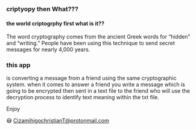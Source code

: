 ### criptyopy then What???

#### the world criptogrphy first what is it??
  The word cryptography comes from the
ancient Greek words for “hidden” and
“writing.” People have been using this
technique to send secret messages for
nearly 4,000 years.   

### this app

is converting a message from a friend using the same cryptographic system. when it comes to answer a friend you write a message which is going to be encrypted then sent in a text file to the friend who will use the decryption process to identify text meaning within the txt file.



Enjoy

:mask: CizamihigochristianT@protonmail.com